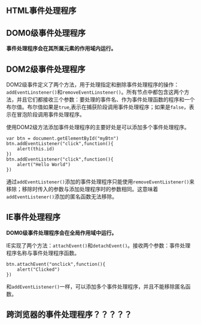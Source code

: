 ## HTML事件处理程序
## DOM0级事件处理程序
**事件处理程序会在其所属元素的作用域内运行。**
## DOM2级事件处理程序
DOM2级事件定义了两个方法，用于处理指定和删除事件处理程序的操作：`addEventLinstener()`和`removeEventLinstener()`。所有节点中都包含这两个方法，并且它们都接收三个参数：要处理的事件名、作为事件处理函数的程序和一个布尔值。布尔值如果是`true`,表示在捕获阶段调用事件处理程序；如果是`false`，表示在冒泡阶段调用事件处理程序。

使用DOM2级方法添加事件处理程序的主要好处是可以添加多个事件处理程序。
```
var btn = document.getElementById("myBtn")
btn.addEventListener("click",function(){
    alert(this.id)
})
btn.addEventListener("click",function(){
    alert("Hello World")
})
```

通过`addEventListener()`添加的事件处理程序只能使用`removeEventListener()`来移除；移除时传入的参数与添加处理程序时的参数相同。这意味着`addEventListener()`添加的匿名函数无法移除。

## IE事件处理程序

**DOM0级事件处理程序会在全局作用域中运行。**

IE实现了两个方法：`attachEvent()`和`detachEvent()`。接收两个参数：事件处理程序名称与事件处理程序函数。
```
btn.attachEvent("onclick",function(){
    alert("Clicked")
})
```

和`addEventListener()`一样，可以添加多个事件处理程序，并且不能移除匿名函数。

## 跨浏览器的事件处理程序？？？？？